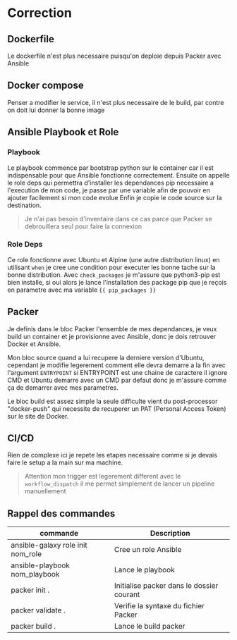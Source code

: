 # Correction

## Dockerfile
Le dockerfile n'est plus necessaire puisqu'on deploie depuis Packer avec Ansible

## Docker compose
Penser a modifier le service, il n'est plus necessaire de le build, par contre on doit lui donner la bonne image

## Ansible Playbook et Role
### Playbook
Le playbook commence par bootstrap python sur le container car il est indispensable pour que Ansible fonctionne correctement.
Ensuite on appelle le role deps qui permettra d'installer les dependances pip necessaire a l'execution de mon code, je passe par une variable afin de pouvoir en ajouter facilement si mon code evolue
Enfin je copie le code source sur la destination.

> Je n'ai pas besoin d'inventaire dans ce cas parce que Packer se debrouillera seul pour faire la connexion 
### Role Deps
Ce role fonctionne avec Ubuntu et Alpine (une autre distribution linux) en utilisant ```when``` je cree une condition pour executer les bonne tache sur la bonne distribution.
Avec ```check_packages``` je m'assure que python3-pip est bien installe, si oui alors je lance l'installation des package pip que je reçois en parametre avec ma variable ```{{ pip_packages }}```

## Packer
Je definis dans le bloc Packer l'ensemble de mes dependances, je veux build un container et je provisionne avec Ansible, donc je dois retrouver Docker et Ansible.

Mon bloc source quand a lui recupere la derniere version d'Ubuntu, cependant je modifie legerement comment elle devra demarre a la fin avec l'argument ```ENTRYPOINT``` si ENTRYPOINT est une chaine de caractere il ignore CMD et Ubuntu demarre avec un CMD par defaut donc je m'assure comme ça de demarrer avec mes parametres.

Le bloc build est assez simple la seule difficulte vient du post-processor "docker-push" qui necessite de recuperer un PAT (Personal Access Token) sur le site de Docker.

## CI/CD
Rien de complexe ici je repete les etapes necessaire comme si je devais faire le setup a la main sur ma machine.
> Attention mon trigger est legerement different avec le ```workflow_dispatch``` il me permet simplement de lancer un pipeline manuellement

## Rappel des commandes 
| commande | Description |
|----|-----|
| ansible-galaxy role init nom_role | Cree un role Ansible |
| ansible-playbook nom_playbook | Lance le playbook |
| packer init . | Initialise packer dans le dossier courant |
| packer validate . | Verifie la syntaxe du fichier Packer |
| packer build . | Lance le build packer |